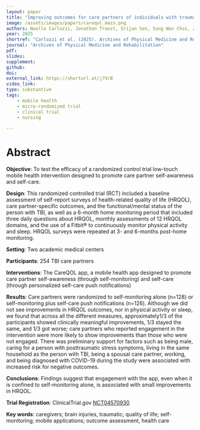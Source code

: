 ```yaml
---
layout: paper
title: "Improving outcomes for care partners of individuals with traumatic brain injury: Results for a mHealth randomized control trial of the CareQOL app"
image: /assets/images/papers/careqol_main.png
authors: Noelle Carlozzi, Jonathan Troost, Srijan Sen, Sung Won Choi, Zhenke Wu, Jennifer Miner, Wendy Lombard, Christopher Graves, Angelle Sander
year: 2025
shortref: "Carlozzi et al. (2025). Archives of Physical Medicine and Rehabilitation"
journal: "Archives of Physical Medicine and Rehabilitation"
pdf:
slides:
supplement:
github:
doi:
external_link: https://shorturl.at/j7VrB
video_link: 
type: substantive
tags:
    - mobile health
    - micro-randomized trial
    - clinical trial
    - nursing
 
---
```


# Abstract

**Objective**: To test the efficacy of a randomized control trial low-touch mobile health intervention designed to promote care partner self-awareness and self-care.

**Design**: This randomized controlled trial (RCT) included a baseline assessment of self-report surveys of health-related quality of life (HRQOL), care partner-specific outcomes, and the functional/mental status of the person with TBI, as well as a 6-month home monitoring period that included three daily questions about HRQOL, monthly assessments of 12 HRQOL domains, and the use of a Fitbit® to continuously monitor physical activity and sleep. HRQOL surveys were repeated at 3- and 6-months post-home monitoring.

**Setting**: Two academic medical centers

**Participants**: 254 TBI care partners

**Interventions**: The CareQOL app, a mobile health app designed to promote care partner self-awareness (through self-monitoring) and self-care (through personalized self-care push notifications)

**Results**: Care partners were randomized to self-monitoring alone (n=128) or self-monitoring plus self-care push notifications (n=126). Although we did not see improvements in HRQOL outcomes, nor in physical activity or sleep, we found that across all the different measures, approximately1/3 of the participants showed clinically meaningful improvements, 1/3 stayed the same, and 1/3 got worse; care partners who reported engagement in the intervention were more likely to show improvements than those who were not engaged. There was preliminary support for factors such as being male, caring for a person with posttraumatic stress symptoms, living in the same household as the person with TBI, being a spousal care partner, working, and being diagnosed with COVID-19 during the study were associated with increased risk for negative outcomes.

**Conclusions**: Findings suggest that engagement with the app, even when it is confined to self-monitoring alone, is associated with small improvements in HRQOL.

**Trial Registration**: ClinicalTrial.gov [NCT04570930](https://clinicaltrials.gov/ct2/show/NCT04570930)


**Key words**: caregivers; brain injuries, traumatic; quality of life; self-monitoring; mobile applications; outcome assessment, health care